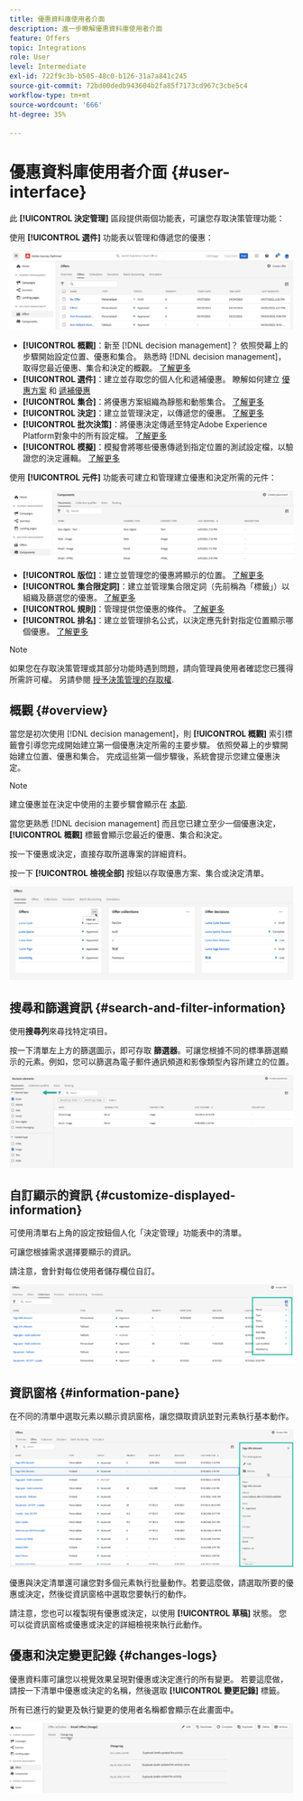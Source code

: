 ```yaml
---
title: 優惠資料庫使用者介面
description: 進一步瞭解優惠資料庫使用者介面
feature: Offers
topic: Integrations
role: User
level: Intermediate
exl-id: 722f9c3b-b505-48c0-b126-31a7a841c245
source-git-commit: 72bd00dedb943604b2fa85f7173cd967c3cbe5c4
workflow-type: tm+mt
source-wordcount: '666'
ht-degree: 35%

---
```


# 優惠資料庫使用者介面 {#user-interface}

此 **[!UICONTROL 決定管理]** 區段提供兩個功能表，可讓您存取決策管理功能：

使用 **[!UICONTROL 選件]** 功能表以管理和傳遞您的優惠：


![](../assets/offers_menu.png)

* **[!UICONTROL 概觀]**：新至 [!DNL decision management]？ 依照熒幕上的步驟開始設定位置、優惠和集合。 熟悉時 [!DNL decision management]，取得您最近優惠、集合和決定的概觀。 [了解更多](#overview)
* **[!UICONTROL 選件]**：建立並存取您的個人化和遞補優惠。 瞭解如何建立 [優惠方案](../offer-library/creating-personalized-offers.md) 和 [遞補優惠](../offer-library/creating-fallback-offers.md)
* **[!UICONTROL 集合]**：將優惠方案組織為靜態和動態集合。 [了解更多](../offer-library/creating-collections.md)
* **[!UICONTROL 決定]**：建立並管理決定，以傳遞您的優惠。 [了解更多](../offer-activities/create-offer-activities.md)
* **[!UICONTROL 批次決策]**：將優惠決定傳遞至特定Adobe Experience Platform對象中的所有設定檔。 [了解更多](../batch-delivery.md)
* **[!UICONTROL 模擬]**：模擬會將哪些優惠傳遞到指定位置的測試設定檔，以驗證您的決定邏輯。 [了解更多](../offer-activities/simulation.md)

使用 **[!UICONTROL 元件]** 功能表可建立和管理建立優惠和決定所需的元件：

![](../assets/offer_activities.png)

* **[!UICONTROL 版位]**：建立並管理您的優惠將顯示的位置。 [了解更多](../offer-library/creating-placements.md)
* **[!UICONTROL 集合限定詞]**：建立並管理集合限定詞（先前稱為「標籤」）以組織及篩選您的優惠。 [了解更多](../offer-library/creating-tags.md)
* **[!UICONTROL 規則]**：管理提供您優惠的條件。 [了解更多](../offer-library/creating-decision-rules.md)
* **[!UICONTROL 排名]**：建立並管理排名公式，以決定應先針對指定位置顯示哪個優惠。 [了解更多](../ranking/create-ranking-formulas.md)

>[!NOTE]
>
>如果您在存取決策管理或其部分功能時遇到問題，請向管理員使用者確認您已獲得所需許可權。 另請參閱 [授予決策管理的存取權](starting-offer-decisioning.md#granting-acess-to-decision-management).

## 概觀 {#overview}

當您是初次使用 [!DNL decision management]，則 **[!UICONTROL 概觀]** 索引標籤會引導您完成開始建立第一個優惠決定所需的主要步驟。 依照熒幕上的步驟開始建立位置、優惠和集合。 完成這些第一個步驟後，系統會提示您建立優惠決定。

>[!NOTE]
>
>建立優惠並在決定中使用的主要步驟會顯示在 [本節](../offer-library/key-steps.md).

當您更熟悉 [!DNL decision management] 而且您已建立至少一個優惠決定， **[!UICONTROL 概觀]** 標籤會顯示您最近的優惠、集合和決定。

按一下優惠或決定，直接存取所選專案的詳細資料。

按一下 **[!UICONTROL 檢視全部]** 按鈕以存取優惠方案、集合或決定清單。

![](../assets/overview_view-all.png)

## 搜尋和篩選資訊 {#search-and-filter-information}

使用&#x200B;**搜尋列**&#x200B;來尋找特定項目。

按一下清單左上方的篩選圖示，即可存取 **篩選器**。可讓您根據不同的標準篩選顯示的元素。例如，您可以篩選為電子郵件通訊頻道和影像類型內容所建立的位置。

![](../assets/filters.png)

## 自訂顯示的資訊 {#customize-displayed-information}

可使用清單右上角的設定按鈕個人化「決定管理」功能表中的清單。

可讓您根據需求選擇要顯示的資訊。

請注意，會針對每位使用者儲存欄位自訂。

![](../assets/columns.png)

## 資訊窗格 {#information-pane}

在不同的清單中選取元素以顯示資訊窗格，讓您擷取資訊並對元素執行基本動作。

![](../assets/information-pane.png)

優惠與決定清單還可讓您對多個元素執行批量動作。若要這麼做，請選取所要的優惠或決定，然後從資訊窗格中選取您要執行的動作。

請注意，您也可以複製現有優惠或決定，以使用 **[!UICONTROL 草稿]** 狀態。 您可以從資訊窗格或優惠或決定的詳細檢視來執行此動作。

## 優惠和決定變更記錄 {#changes-logs}

優惠資料庫可讓您以視覺效果呈現對優惠或決定進行的所有變更。 若要這麼做，請按一下清單中優惠或決定的名稱，然後選取 **[!UICONTROL 變更記錄]** 標籤。

所有已進行的變更及執行變更的使用者名稱都會顯示在此畫面中。

![](../assets/change-logs.png)
